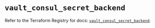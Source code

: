 # `vault_consul_secret_backend`

Refer to the Terraform Registry for docs: [`vault_consul_secret_backend`](https://registry.terraform.io/providers/hashicorp/vault/5.0.0/docs/resources/consul_secret_backend).
